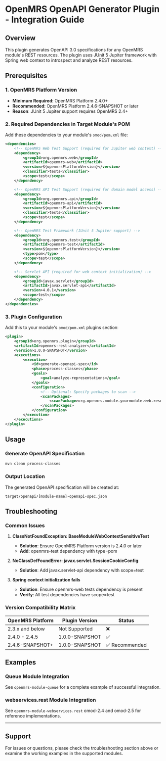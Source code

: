 # OpenMRS OpenAPI Generator Plugin - Integration Guide

## Overview
This plugin generates OpenAPI 3.0 specifications for any OpenMRS module's REST resources. The plugin uses JUnit 5 Jupiter framework with Spring web context to introspect and analyze REST resources.

## Prerequisites

### 1. OpenMRS Platform Version
- **Minimum Required**: OpenMRS Platform 2.4.0+
- **Recommended**: OpenMRS Platform 2.4.6-SNAPSHOT or later
- **Reason**: JUnit 5 Jupiter support requires OpenMRS 2.4+

### 2. Required Dependencies in Target Module's POM

Add these dependencies to your module's `omod/pom.xml` file:

```xml
<dependencies>
    <!-- OpenMRS Web Test Support (required for Jupiter web context) -->
    <dependency>
        <groupId>org.openmrs.web</groupId>
        <artifactId>openmrs-web</artifactId>
        <version>${openmrsPlatformVersion}</version>
        <classifier>tests</classifier>
        <scope>test</scope>
    </dependency>

    <!-- OpenMRS API Test Support (required for domain model access) -->
    <dependency>
        <groupId>org.openmrs.api</groupId>
        <artifactId>openmrs-api</artifactId>
        <version>${openmrsPlatformVersion}</version>
        <classifier>tests</classifier>
        <scope>test</scope>
    </dependency>

    <!-- OpenMRS Test Framework (JUnit 5 Jupiter support) -->
    <dependency>
        <groupId>org.openmrs.test</groupId>
        <artifactId>openmrs-test</artifactId>
        <version>${openmrsPlatformVersion}</version>
        <type>pom</type>
        <scope>test</scope>
    </dependency>

    <!-- Servlet API (required for web context initialization) -->
    <dependency>
        <groupId>javax.servlet</groupId>
        <artifactId>javax.servlet-api</artifactId>
        <version>4.0.1</version>
        <scope>test</scope>
    </dependency>
</dependencies>
```

### 3. Plugin Configuration

Add this to your module's `omod/pom.xml` plugins section:

```xml
<plugin>
    <groupId>org.openmrs.plugin</groupId>
    <artifactId>openmrs-rest-analyzer</artifactId>
    <version>1.0.0-SNAPSHOT</version>
    <executions>
        <execution>
            <id>generate-openapi-spec</id>
            <phase>process-classes</phase>
            <goals>
                <goal>analyze-representations</goal>
            </goals>
            <configuration>
                <!-- Optional: Specify packages to scan -->
                <scanPackages>
                    <scanPackage>org.openmrs.module.yourmodule.web.resources</scanPackage>
                </scanPackages>
            </configuration>
        </execution>
    </executions>
</plugin>
```

## Usage

### Generate OpenAPI Specification
```bash
mvn clean process-classes
```

### Output Location
The generated OpenAPI specification will be created at:
```
target/openapi/[module-name]-openapi-spec.json
```

## Troubleshooting

### Common Issues

1. **ClassNotFoundException: BaseModuleWebContextSensitiveTest**
   - **Solution**: Ensure OpenMRS Platform version is 2.4.0 or later
   - **Add**: openmrs-test dependency with type=pom

2. **NoClassDefFoundError: javax.servlet.SessionCookieConfig**
   - **Solution**: Add javax.servlet-api dependency with scope=test

3. **Spring context initialization fails**
   - **Solution**: Ensure openmrs-web tests dependency is present
   - **Verify**: All test dependencies have scope=test

### Version Compatibility Matrix

| OpenMRS Platform | Plugin Version | Status |
|------------------|----------------|--------|
| 2.3.x and below | Not Supported  | ❌     |
| 2.4.0 - 2.4.5    | 1.0.0-SNAPSHOT | ✅     |
| 2.4.6-SNAPSHOT+  | 1.0.0-SNAPSHOT | ✅ Recommended |

## Examples

### Queue Module Integration
See `openmrs-module-queue` for a complete example of successful integration.

### webservices.rest Module Integration  
See `openmrs-module-webservices.rest` omod-2.4 and omod-2.5 for reference implementations.

---

## Support
For issues or questions, please check the troubleshooting section above or examine the working examples in the supported modules.
